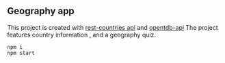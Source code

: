 ## Geography app
This project is created with [rest-countries api](https://restcountries.com/) and [opentdb-api](https://opentdb.com/api_config.php)
The project features country information , and a geography quiz.

    npm i 
    npm start
